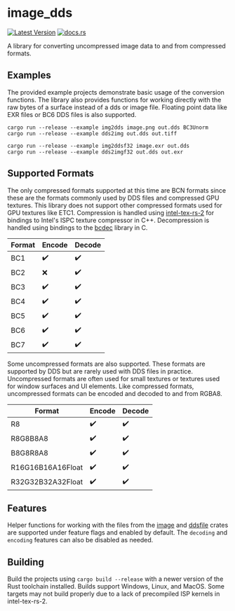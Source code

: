 # image_dds

[![Latest Version](https://img.shields.io/crates/v/image_dds.svg)](https://crates.io/crates/image_dds) [![docs.rs](https://docs.rs/image_dds/badge.svg)](https://docs.rs/image_dds)

A library for converting uncompressed image data to and from compressed formats.

## Examples
The provided example projects demonstrate basic usage of the conversion functions. 
The library also provides functions for working directly with the raw bytes of a surface instead of a dds or image file.
Floating point data like EXR files or BC6 DDS files is also supported.  

`cargo run --release --example img2dds image.png out.dds BC3Unorm`  
`cargo run --release --example dds2img out.dds out.tiff`  

`cargo run --release --example img2ddsf32 image.exr out.dds`  
`cargo run --release --example dds2imgf32 out.dds out.exr`  

## Supported Formats
The only compressed formats supported at this time are BCN formats since these are the formats commonly used by DDS files and compressed GPU textures. This library does not support other compressed formats used for GPU textures like ETC1. Compression is handled using [intel-tex-rs-2](https://github.com/Traverse-Research/intel-tex-rs-2) for bindings to Intel's ISPC texture compressor in C++. Decompression is handled using bindings to the [bcdec](https://github.com/iOrange/bcdec) library in C.

| Format | Encode | Decode |
| --- | --- | --- |
| BC1 | ✔️ | ✔️ |
| BC2 | ❌ | ✔️ |
| BC3 | ✔️ | ✔️ |
| BC4 | ✔️ | ✔️ |
| BC5 | ✔️ | ✔️ |
| BC6 | ✔️ | ✔️ |
| BC7 | ✔️ | ✔️ |

Some uncompressed formats are also supported. These formats are supported by DDS but are rarely used with DDS files in practice. Uncompressed formats are often used for small textures or textures used for window surfaces and UI elements. Like compressed formats, uncompressed formats can be encoded and decoded to and from RGBA8.

| Format | Encode | Decode |
| --- | --- | --- |
| R8 | ✔️ | ✔️ |
| R8G8B8A8 | ✔️ | ✔️ |
| B8G8R8A8 | ✔️ | ✔️ |
| R16G16B16A16Float | ✔️ | ✔️ |
| R32G32B32A32Float | ✔️ | ✔️ |

## Features
Helper functions for working with the files from the [image](https://crates.io/crates/image) and [ddsfile](https://crates.io/crates/ddsfile) crates are supported under feature flags and enabled by default. The `decoding` and `encoding` features can also be disabled as needed.

## Building
Build the projects using `cargo build --release` with a newer version of the Rust toolchain installed. Builds support Windows, Linux, and MacOS. Some targets may not build properly due to a lack of precompiled ISP kernels in intel-tex-rs-2.

